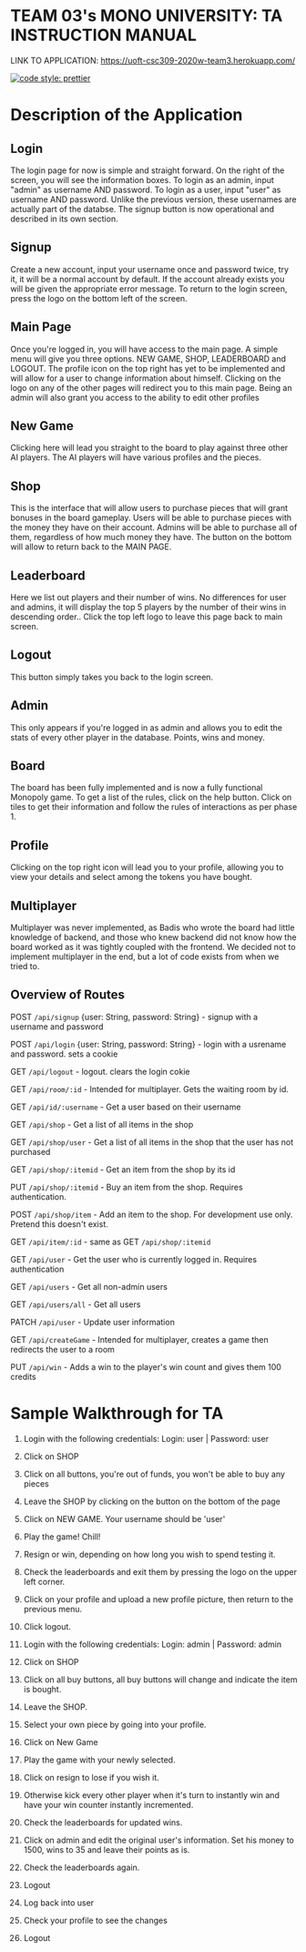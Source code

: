# TEAM 03's MONO UNIVERSITY: TA INSTRUCTION MANUAL

LINK TO APPLICATION: https://uoft-csc309-2020w-team3.herokuapp.com/

[![code style: prettier](https://img.shields.io/badge/code_style-prettier-ff69b4.svg?style=flat-square)](https://github.com/prettier/prettier)

# Description of the Application

## Login

The login page for now is simple and straight forward.
On the right of the screen, you will see the information boxes.
To login as an admin, input "admin" as username AND password.
To login as a user, input "user" as username AND password.
Unlike the previous version, these usernames are actually part of the databse.
The signup button is now operational and described in its own section.

## Signup

Create a new account, input your username once and password twice, try it, it will be a normal
account by default. If the account already exists you will be given the appropriate error message.
To return to the login screen, press the logo on the bottom left of the screen.

## Main Page

Once you're logged in, you will have access to the main page. A simple menu will give you
three options. NEW GAME, SHOP, LEADERBOARD and LOGOUT. The profile icon on the top right
has yet to be implemented and will allow for a user to change information about himself.
Clicking on the logo on any of the other pages will redirect you to this main page.
Being an admin will also grant you access to the ability to edit other profiles

## New Game

Clicking here will lead you straight to the board to play against three other AI players.
The AI players will have various profiles and the pieces.

## Shop

This is the interface that will allow users to purchase pieces that will grant bonuses in the board gameplay.
Users will be able to purchase pieces with the money they have on their account.
Admins will be able to purchase all of them, regardless of how much money they have.
The button on the bottom will allow to return back to the MAIN PAGE.

## Leaderboard

Here we list out players and their number of wins.
No differences for user and admins, it will display the top 5 players by the number of their wins in descending order..
Click the top left logo to leave this page back to main screen.

## Logout

This button simply takes you back to the login screen.

## Admin

This only appears if you're logged in as admin and allows you to edit the stats of every other player in the database.
Points, wins and money.

## Board

The board has been fully implemented and is now a fully functional Monopoly game.
To get a list of the rules, click on the help button.
Click on tiles to get their information and follow the rules of interactions as per phase 1.

## Profile

Clicking on the top right icon will lead you to your profile, allowing you to view your details and select among the tokens you have bought.

## Multiplayer

Multiplayer was never implemented, as Badis who wrote the board had little knowledge of backend,
and those who knew backend did not know how the board worked as it was tightly coupled with the frontend.
We decided not to implement multiplayer in the end, but a lot of code exists from when we tried to.

## Overview of Routes

POST `/api/signup` {user: String, password: String} - signup with a username and password

POST `/api/login` {user: String, password: String} - login with a usrename and password. sets a cookie

GET `/api/logout` - logout. clears the login cokie

GET `/api/room/:id` - Intended for multiplayer. Gets the waiting room by id.

GET `/api/id/:username` - Get a user based on their username

GET `/api/shop` - Get a list of all items in the shop

GET `/api/shop/user` - Get a list of all items in the shop that the user has not purchased

GET `/api/shop/:itemid` - Get an item from the shop by its id

PUT `/api/shop/:itemid` - Buy an item from the shop. Requires authentication.

POST `/api/shop/item` - Add an item to the shop. For development use only. Pretend this doesn't exist.

GET `/api/item/:id` - same as GET `/api/shop/:itemid`

GET `/api/user` - Get the user who is currently logged in. Requires authentication

GET `/api/users` - Get all non-admin users

GET `/api/users/all` - Get all users

PATCH `/api/user` - Update user information

GET `/api/createGame` - Intended for multiplayer, creates a game then redirects the user to a room

PUT `/api/win` - Adds a win to the player's win count and gives them 100 credits

# Sample Walkthrough for TA

1. Login with the following credentials: Login: user | Password: user
2. Click on SHOP
3. Click on all buttons, you're out of funds, you won't be able to buy any pieces
4. Leave the SHOP by clicking on the button on the bottom of the page
5. Click on NEW GAME. Your username should be 'user'
6. Play the game! Chill!
7. Resign or win, depending on how long you wish to spend testing it.
8. Check the leaderboards and exit them by pressing the logo on the upper left corner.
9. Click on your profile and upload a new profile picture, then return to the previous menu.
10. Click logout.

11. Login with the following credentials: Login: admin | Password: admin
12. Click on SHOP
13. Click on all buy buttons, all buy buttons will change and indicate the item is bought.
14. Leave the SHOP.
15. Select your own piece by going into your profile.
16. Click on New Game
17. Play the game with your newly selected.
18. Click on resign to lose if you wish it.
19. Otherwise kick every other player when it's turn to instantly win and have your win counter instantly incremented.
20. Check the leaderboards for updated wins.
21. Click on admin and edit the original user's information. Set his money to 1500, wins to 35 and leave their points as is.
22. Check the leaderboards again.
23. Logout

24. Log back into user
25. Check your profile to see the changes
26. Logout
